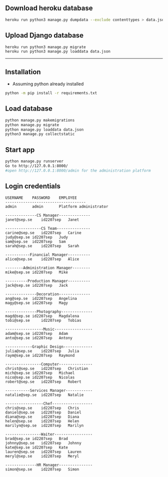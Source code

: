 ## Download heroku database
```bash
heroku run python3 manage.py dumpdata --exclude contenttypes > data.json
```
## Upload Django database
```bash
heroku run python3 manage.py migrate
heroku run python3 manage.py loaddata data.json
```
-------------------------------------------------------------------------------	
## Installation
* Assuming python already installed
```bash
python -m pip install -r requirements.txt
```
## Load database
```bash
python manage.py makemigrations
python manage.py migrate
python manage.py loaddata data.json
python3 manage.py collectstatic
```
## Start app
```bash
python manage.py runserver
Go to http://127.0.0.1:8000/
#open http://127.0.0.1:8000/admin for the administration platform
```
## Login credentials
	USERNAME	PASSWORD	EMPLOYEE
	------------------------------------
	admin 		admin 		Platform administrator

	--------------CS Manager--------------
	janet@sep.se 	id2207sep	Janet

	----------------CS Team---------------
	carine@sep.se	id2207sep   Carine
	judy@sep.se	id2207sep   Judy
	sam@sep.se 	id2207sep   Sam
	sarah@sep.se	id2207sep   Sarah

	-----------Financial Manager----------
	alice@sep.se	id2207sep   Alice

	--------Administration Manager--------
	mike@sep.se	id2207sep   Mike

	----------Production Manager----------
	jack@sep.se	id2207sep   Jack

	--------------Decoration--------------
	ang@sep.se	id2207sep   Angelina
	magy@sep.se	id2207sep   Magy

	--------------Photography--------------
	magd@sep.se	id2207sep   Magdalena
	tobi@sep.se    	id2207sep   Tobias

	-----------------Music-----------------
	adam@sep.se	id2207sep   Adam
	anto@sep.se	id2207sep   Antony

	------------Graphic Design-------------
	julia@sep.se	id2207sep   Julia
	raym@sep.se	id2207sep   Raymond

	----------------Computer---------------
	christ@sep.se	id2207sep   Christian
	mich@sep.se	id2207sep   Michael
	nico@sep.se	id2207sep   Nicolas
	robert@sep.se	id2207sep   Robert
			
	-----------Services Manager------------
	natalie@sep.se	id2207sep   Natalie

	-----------------Chef------------------
	chris@sep.se	id2207sep   Chris
	daniel@sep.se	id2207sep   Daniel
	diana@sep.se	id2207sep   Diana
	helen@sep.se	id2207sep   Helen
	marilyn@sep.se	id2207sep   Marilyn

	----------------Waiter-----------------
	brad@sep.se	id2207sep   Brad
	johnny@sep.se	id2207sep   Johnny
	kate@sep.se	id2207sep   Kate
	lauren@sep.se	id2207sep   Lauren
	meryl@sep.se	id2207sep   Meryl

	--------------HR Manager---------------
	simon@sep.se	id2207sep   Simon
	
